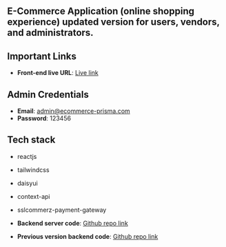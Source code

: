 ## E-Commerce Application (online shopping experience) updated version for users, vendors, and administrators.

## Important Links

- **Front-end live URL**: [Live link](https://ecommerce-frontend-gold-mu.vercel.app/)

## Admin Credentials

- **Email**: admin@ecommerce-prisma.com
- **Password**: 123456

## Tech stack

- reactjs
- tailwindcss
- daisyui
- context-api
- sslcommerz-payment-gateway

- **Backend server code**: [Github repo link](https://github.com/devalienbrain/ecommerce-updated-server)

- **Previous version backend code**: [Github repo link](https://github.com/devalienbrain/ecommerce-backend)

